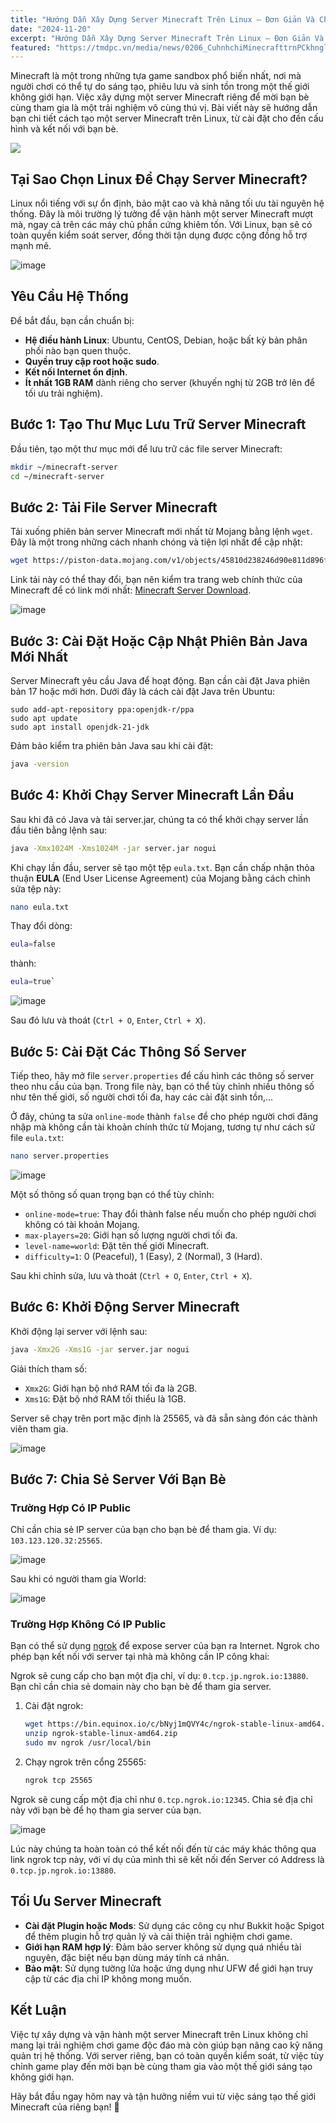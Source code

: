 ```yaml
---
title: "Hướng Dẫn Xây Dựng Server Minecraft Trên Linux – Đơn Giản Và Chuyên Nghiệp"
date: "2024-11-20"
excerpt: "Hướng Dẫn Xây Dựng Server Minecraft Trên Linux – Đơn Giản Và Chuyên Nghiệp"
featured: "https://tmdpc.vn/media/news/0206_CuhnhchiMinecrafttrnPCkhnglogitlag1.jpg"
---
```


Minecraft là một trong những tựa game sandbox phổ biến nhất, nơi mà người chơi có thể tự do sáng tạo, phiêu lưu và sinh tồn trong một thế giới không giới hạn. Việc xây dựng một server Minecraft riêng để mời bạn bè cùng tham gia là một trải nghiệm vô cùng thú vị. Bài viết này sẽ hướng dẫn bạn chi tiết cách tạo một server Minecraft trên Linux, từ cài đặt cho đến cấu hình và kết nối với bạn bè.

![](https://tmdpc.vn/media/news/0206_CuhnhchiMinecrafttrnPCkhnglogitlag1.jpg)


## Tại Sao Chọn Linux Để Chạy Server Minecraft?
Linux nổi tiếng với sự ổn định, bảo mật cao và khả năng tối ưu tài nguyên hệ thống. Đây là môi trường lý tưởng để vận hành một server Minecraft mượt mà, ngay cả trên các máy chủ phần cứng khiêm tốn. Với Linux, bạn sẽ có toàn quyền kiểm soát server, đồng thời tận dụng được cộng đồng hỗ trợ mạnh mẽ.

![image](https://hackmd.io/_uploads/SygQ1w5f1l.png)

## Yêu Cầu Hệ Thống
Để bắt đầu, bạn cần chuẩn bị:
- **Hệ điều hành Linux**: Ubuntu, CentOS, Debian, hoặc bất kỳ bản phân phối nào bạn quen thuộc.
- **Quyền truy cập root hoặc sudo**.
- **Kết nối Internet ổn định**.
- **Ít nhất 1GB RAM** dành riêng cho server (khuyến nghị từ 2GB trở lên để tối ưu trải nghiệm).

## Bước 1: Tạo Thư Mục Lưu Trữ Server Minecraft

Đầu tiên, tạo một thư mục mới để lưu trữ các file server Minecraft:

```bash
mkdir ~/minecraft-server
cd ~/minecraft-server
```

## Bước 2: Tải File Server Minecraft
Tải xuống phiên bản server Minecraft mới nhất từ Mojang bằng lệnh `wget`. Đây là một trong những cách nhanh chóng và tiện lợi nhất để cập nhật:

```bash
wget https://piston-data.mojang.com/v1/objects/45810d238246d90e811d896f87b14695b7fb6839/server.jar
```

Link tải này có thể thay đổi, bạn nên kiểm tra trang web chính thức của Minecraft để có link mới nhất: [Minecraft Server Download](https://www.minecraft.net/en-us/download/server).

![image](https://hackmd.io/_uploads/rkznKLcfyg.png)

## Bước 3: Cài Đặt Hoặc Cập Nhật Phiên Bản Java Mới Nhất
Server Minecraft yêu cầu Java để hoạt động. Bạn cần cài đặt Java phiên bản 17 hoặc mới hơn. Dưới đây là cách cài đặt Java trên Ubuntu:

```
sudo add-apt-repository ppa:openjdk-r/ppa
sudo apt update
sudo apt install openjdk-21-jdk
```

Đảm bảo kiểm tra phiên bản Java sau khi cài đặt:

```bash
java -version
```

## Bước 4: Khởi Chạy Server Minecraft Lần Đầu

Sau khi đã có Java và tải server.jar, chúng ta có thể khởi chạy server lần đầu tiên bằng lệnh sau:

```bash
java -Xmx1024M -Xms1024M -jar server.jar nogui
```

Khi chạy lần đầu, server sẽ tạo một tệp `eula.txt`. Bạn cần chấp nhận thỏa thuận **EULA** (End User License Agreement) của Mojang bằng cách chỉnh sửa tệp này:

```bash
nano eula.txt
```

Thay đổi dòng:
```bash
eula=false
``` 
thành:
```bash
eula=true`
```

![image](https://hackmd.io/_uploads/HkDw989G1x.png)

Sau đó lưu và thoát (`Ctrl + O`, `Enter`, `Ctrl + X`).

## Bước 5: Cài Đặt Các Thông Số Server

Tiếp theo, hãy mở file `server.properties` để cấu hình các thông số server theo nhu cầu của bạn. Trong file này, bạn có thể tùy chỉnh nhiều thông số như tên thế giới, số người chơi tối đa, hay các cài đặt sinh tồn,... 

Ở đây, chúng ta sửa `online-mode` thành `false` để cho phép người chơi đăng nhập mà không cần tài khoản chính thức từ Mojang, tương tự như cách sử file `eula.txt`:

```bash
nano server.properties
```

![image](https://hackmd.io/_uploads/S1NIjI9zkl.png)

Một số thông số quan trọng bạn có thể tùy chỉnh:
- `online-mode=true`: Thay đổi thành false nếu muốn cho phép người chơi không có tài khoản Mojang.
- `max-players=20`: Giới hạn số lượng người chơi tối đa.
- `level-name=world`: Đặt tên thế giới Minecraft.
- `difficulty=1`: 0 (Peaceful), 1 (Easy), 2 (Normal), 3 (Hard).


Sau khi chỉnh sửa, lưu và thoát (`Ctrl + O`, `Enter`, `Ctrl + X`).

## Bước 6: Khởi Động Server Minecraft

Khởi động lại server với lệnh sau:

```bash
java -Xmx2G -Xms1G -jar server.jar nogui
```

Giải thích tham số:
- `Xmx2G`: Giới hạn bộ nhớ RAM tối đa là 2GB.
- `Xms1G`: Đặt bộ nhớ RAM tối thiểu là 1GB.

Server sẽ chạy trên port mặc định là 25565, và đã sẵn sàng đón các thành viên tham gia.

![image](https://hackmd.io/_uploads/HkjzhU9M1e.png)

## Bước 7: Chia Sẻ Server Với Bạn Bè

### Trường Hợp Có IP Public
Chỉ cần chia sẻ IP server của bạn cho bạn bè để tham gia. Ví dụ: `103.123.120.32:25565`.

![image](https://hackmd.io/_uploads/B1lZYCIcGkg.png)

Sau khi có người tham gia World:

![image](https://hackmd.io/_uploads/ByHSnLcz1x.png)

### Trường Hợp Không Có IP Public
Bạn có thể sử dụng [ngrok](https://ngrok.com/) để expose server của bạn ra Internet. Ngrok cho phép bạn kết nối với server tại nhà mà không cần IP công khai:

Ngrok sẽ cung cấp cho bạn một địa chỉ, ví dụ: `0.tcp.jp.ngrok.io:13880`. Bạn chỉ cần chia sẻ domain này cho bạn bè để tham gia server.

1. Cài đặt ngrok:
    ```bash
    wget https://bin.equinox.io/c/bNyj1mQVY4c/ngrok-stable-linux-amd64.zip
    unzip ngrok-stable-linux-amd64.zip
    sudo mv ngrok /usr/local/bin
    ```

2. Chạy ngrok trên cổng 25565:
    ```bash
    ngrok tcp 25565
    ```

Ngrok sẽ cung cấp một địa chỉ như `0.tcp.ngrok.io:12345`. Chia sẻ địa chỉ này với bạn bè để họ tham gia server của bạn.

![image](https://hackmd.io/_uploads/SkX4pUcMyl.png)

Lúc này chúng ta hoàn toàn có thể kết nối đến từ các máy khác thông qua link ngrok tcp này, với ví dụ của mình thì sẽ kết nối đến Server có Address là `0.tcp.jp.ngrok.io:13880`.

## Tối Ưu Server Minecraft
- **Cài đặt Plugin hoặc Mods**: Sử dụng các công cụ như Bukkit hoặc Spigot để thêm plugin hỗ trợ quản lý và cải thiện trải nghiệm chơi game.
- **Giới hạn RAM hợp lý**: Đảm bảo server không sử dụng quá nhiều tài nguyên, đặc biệt nếu bạn dùng máy tính cá nhân.
- **Bảo mật**: Sử dụng tường lửa hoặc ứng dụng như UFW để giới hạn truy cập từ các địa chỉ IP không mong muốn.


## Kết Luận
Việc tự xây dựng và vận hành một server Minecraft trên Linux không chỉ mang lại trải nghiệm chơi game độc đáo mà còn giúp bạn nâng cao kỹ năng quản trị hệ thống. Với server riêng, bạn có toàn quyền kiểm soát, từ việc tùy chỉnh game play đến mời bạn bè cùng tham gia vào một thế giới sáng tạo không giới hạn.

Hãy bắt đầu ngay hôm nay và tận hưởng niềm vui từ việc sáng tạo thế giới Minecraft của riêng bạn! 🌟
